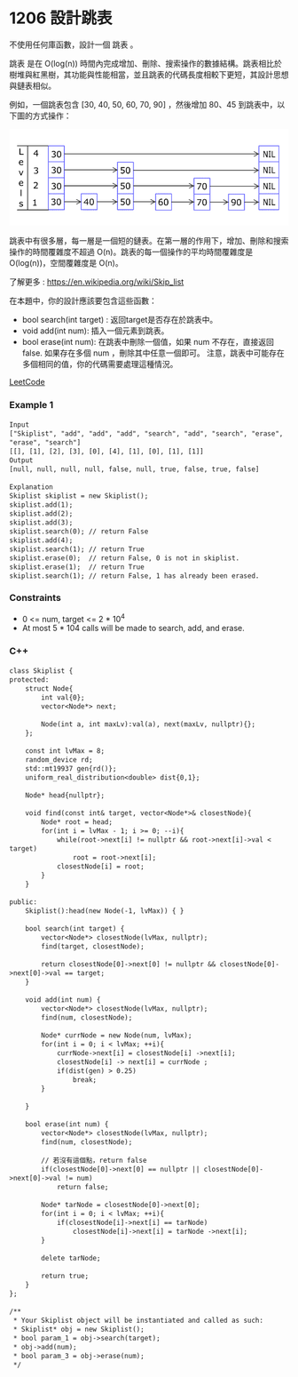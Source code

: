 # 1206 設計跳表

不使用任何庫函數，設計一個 跳表 。

跳表 是在 O(log(n)) 時間內完成增加、刪除、搜索操作的數據結構。跳表相比於樹堆與紅黑樹，其功能與性能相當，並且跳表的代碼長度相較下更短，其設計思想與鏈表相似。

例如，一個跳表包含 [30, 40, 50, 60, 70, 90] ，然後增加 80、45 到跳表中，以下圖的方式操作：

<img src="img/1206.gif" width = "800"/>

跳表中有很多層，每一層是一個短的鏈表。在第一層的作用下，增加、刪除和搜索操作的時間覆雜度不超過 O(n)。跳表的每一個操作的平均時間覆雜度是 O(log(n))，空間覆雜度是 O(n)。

了解更多 : https://en.wikipedia.org/wiki/Skip_list

在本題中，你的設計應該要包含這些函數：

* bool search(int target) : 返回target是否存在於跳表中。
* void add(int num): 插入一個元素到跳表。
* bool erase(int num): 在跳表中刪除一個值，如果 num 不存在，直接返回false. 如果存在多個 num ，刪除其中任意一個即可。
注意，跳表中可能存在多個相同的值，你的代碼需要處理這種情況。

[LeetCode](https://leetcode.cn/problems/design-skiplist/)


### Example 1

```
Input
["Skiplist", "add", "add", "add", "search", "add", "search", "erase", "erase", "search"]
[[], [1], [2], [3], [0], [4], [1], [0], [1], [1]]
Output
[null, null, null, null, false, null, true, false, true, false]

Explanation
Skiplist skiplist = new Skiplist();
skiplist.add(1);
skiplist.add(2);
skiplist.add(3);
skiplist.search(0); // return False
skiplist.add(4);
skiplist.search(1); // return True
skiplist.erase(0);  // return False, 0 is not in skiplist.
skiplist.erase(1);  // return True
skiplist.search(1); // return False, 1 has already been erased.
```

### Constraints

* 0 <= num, target <= 2 * 10<sup>4</sup>
* At most 5 * 104 calls will be made to search, add, and erase.


### C++ 
```
class Skiplist {
protected:
    struct Node{
        int val{0};
        vector<Node*> next;

        Node(int a, int maxLv):val(a), next(maxLv, nullptr){};
    };

    const int lvMax = 8;
    random_device rd;
    std::mt19937 gen{rd()};
	uniform_real_distribution<double> dist{0,1};

    Node* head{nullptr};

    void find(const int& target, vector<Node*>& closestNode){
        Node* root = head;
        for(int i = lvMax - 1; i >= 0; --i){
            while(root->next[i] != nullptr && root->next[i]->val < target)
                root = root->next[i];
            closestNode[i] = root;
        }
    }

public:
    Skiplist():head(new Node(-1, lvMax)) { }
    
    bool search(int target) {
        vector<Node*> closestNode(lvMax, nullptr);
        find(target, closestNode);        

        return closestNode[0]->next[0] != nullptr && closestNode[0]->next[0]->val == target;
    }
    
    void add(int num) {
        vector<Node*> closestNode(lvMax, nullptr);
        find(num, closestNode);

        Node* currNode = new Node(num, lvMax);
        for(int i = 0; i < lvMax; ++i){            
            currNode->next[i] = closestNode[i] ->next[i];
            closestNode[i] -> next[i] = currNode ;
            if(dist(gen) > 0.25)
                break;
        }

    }
    
    bool erase(int num) {
        vector<Node*> closestNode(lvMax, nullptr);
        find(num, closestNode);

        // 若沒有這個點，return false
        if(closestNode[0]->next[0] == nullptr || closestNode[0]->next[0]->val != num)
            return false;
        
        Node* tarNode = closestNode[0]->next[0];
        for(int i = 0; i < lvMax; ++i){
            if(closestNode[i]->next[i] == tarNode)
                closestNode[i]->next[i] = tarNode ->next[i];
        }

        delete tarNode;

        return true;
    }
};

/**
 * Your Skiplist object will be instantiated and called as such:
 * Skiplist* obj = new Skiplist();
 * bool param_1 = obj->search(target);
 * obj->add(num);
 * bool param_3 = obj->erase(num);
 */
```
